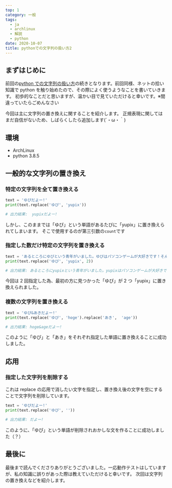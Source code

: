 ```yaml
---
top: 1
category: 一般
tags:
  - ja
  - archlinux
  - 解説
  - python
date: 2020-10-07
title: pythonでの文字列の扱い方2
---
```


## まずはじめに

前回の[python での文字列の扱い方](2020-09-20-handling-strings-in-python.md)の続きとなります。前回同様、ネットの拾い知識で python を触り始めたので、その際によく使うようなことを書いていきます。
初歩的なことだと思いますが、温かい目で見ていただけると幸いです。※間違っていたらごめんなさい

今回は主に文字列の置き換えに関することを紹介します。
正規表現に関してはまだ自信がないため、しばらくしたら追加します(´・ω・｀)

## 環境

- ArchLinux
- python 3.8.5

## 一般的な文字列の置き換え

### 特定の文字列を全て置き換える

```python
text = 'ゆぴだよー!'
print(text.replace('ゆぴ', 'yupix'))

# 出力結果:  yupixだよー!
```

しかし、このままでは「ゆぴ」という単語があるたびに「yupix」に置き換えられてしまいます。
そこで使用するのが第三引数の`count`です

### 指定した数だけ特定の文字列を置き換える

```python
text = 'あるところにゆぴという青年がいました。ゆぴはパソコンゲームが大好きです！そんなところにあきがやってきて、ゆぴにこう言いました[一緒にゲームを作ってみないかい?]'
print(text.replace('ゆぴ', 'yupix', 2))

# 出力結果: あるところにyupixという青年がいました。yupixはパソコンゲームが大好きです！そんなところにあきがやってきて、ゆぴにこう言いました[一緒にゲームを作ってみないかい?]
```

今回は 2 回指定した為、最初の方に見つかった「ゆぴ」が 2 つ「yupix」に置き換えられました。

### 複数の文字列を置き換える

```python
text = 'ゆぴ&あきだよー!'
print(text.replace('ゆぴ', 'hoge').replace('あき',  'age'))

# 出力結果: hoge&ageだよー!
```

このように「ゆぴ」と「あき」をそれぞれ指定した単語に置き換えることに成功しました。

## 応用

### 指定した文字列を削除する

これは replace の応用で消したい文字を指定し、置き換え後の文字を空にすることで文字列を削除しています。

```python
text = 'ゆぴだよー!'
print(text.replace('ゆぴ', ''))

# 出力結果: だよー!
```

このように、「ゆぴ」という単語が削除されおかしな文を作ることに成功しました（？）

## 最後に

最後まで読んでくださりありがとうございました。一応動作テストはしていますが、私の知識に誤りがあった際は教えていただけると幸いです。
次回は文字列の置き換えなどを紹介します。
